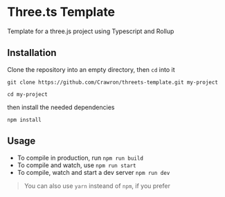 # Three.ts Template
Template for a three.js project using Typescript and Rollup

## Installation
Clone the repository into an empty directory, then `cd` into it
```
git clone https://github.com/Crawron/threets-template.git my-project

cd my-project
```
then install the needed dependencies
```
npm install
```

## Usage
* To compile in production, run `npm run build`
* To compile and watch, use `npm run start`
* To compile, watch and start a dev server `npm run dev`

> You can also use `yarn` insteand of `npm`, if you prefer